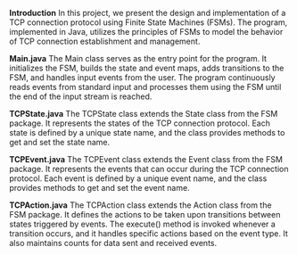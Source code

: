 **Introduction**
In this project, we present the design and implementation of a TCP connection protocol using Finite State Machines (FSMs). The program, implemented in Java, utilizes the principles of FSMs to model the behavior of TCP connection establishment and management.

**Main.java**
The Main class serves as the entry point for the program. It initializes the FSM, builds the state and event maps, adds transitions to the FSM, and handles input events from the user. The program continuously reads events from standard input and processes them using the FSM until the end of the input stream is reached.

**TCPState.java**
The TCPState class extends the State class from the FSM package. It represents the states of the TCP connection protocol. Each state is defined by a unique state name, and the class provides methods to get and set the state name.

**TCPEvent.java**
The TCPEvent class extends the Event class from the FSM package. It represents the events that can occur during the TCP connection protocol. Each event is defined by a unique event name, and the class provides methods to get and set the event name.

**TCPAction.java**
The TCPAction class extends the Action class from the FSM package. It defines the actions to be taken upon transitions between states triggered by events. The execute() method is invoked whenever a transition occurs, and it handles specific actions based on the event type. It also maintains counts for data sent and received events.
